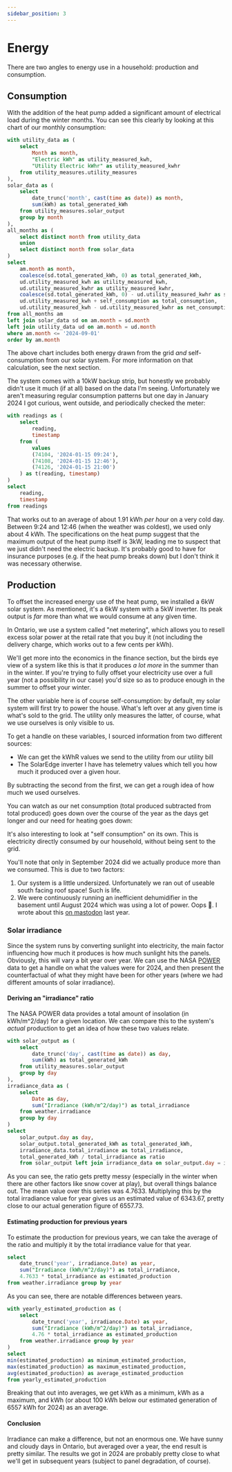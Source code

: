 ```yaml
---
sidebar_position: 3
---
```


# Energy

There are two angles to energy use in a household: production and consumption.

## Consumption

With the addition of the heat pump added a significant amount of electrical load during the winter months.
You can see this clearly by looking at this chart of our monthly consumption:

```sql total_production_consumption_export
with utility_data as (
    select
        Month as month,
        "Electric kWh" as utility_measured_kwh,
        "Utility Electric kWhr" as utility_measured_kwhr
    from utility_measures.utility_measures
),
solar_data as (
    select
        date_trunc('month', cast(time as date)) as month,
        sum(kWh) as total_generated_kWh
    from utility_measures.solar_output
    group by month
),
all_months as (
    select distinct month from utility_data
    union
    select distinct month from solar_data
)
select
    am.month as month,
    coalesce(sd.total_generated_kWh, 0) as total_generated_kWh,
    ud.utility_measured_kwh as utility_measured_kwh,
    ud.utility_measured_kwhr as utility_measured_kwhr,
    coalesce(sd.total_generated_kWh, 0) - ud.utility_measured_kwhr as self_consumption,
    ud.utility_measured_kwh + self_consumption as total_consumption,
    ud.utility_measured_kwh - ud.utility_measured_kwhr as net_consumption
from all_months am
left join solar_data sd on am.month = sd.month
left join utility_data ud on am.month = ud.month
where am.month <= '2024-09-01'
order by am.month
```

<LineChart 
    data={total_production_consumption_export}
    x=month
    y=total_consumption
    yFmt="kWh"
    >
<ReferenceLine x="2023-10-01" label="Heat Pump Installed" hideValue=true />
</LineChart>

The above chart includes both energy drawn from the grid _and_ self-consumption from our solar system.
For more information on that calculation, see the next section.

The system comes with a 10kW backup strip, but honestly we probably didn't use it much (if at all) based on the data I'm seeing.
Unfortunately we aren't measuring regular consumption patterns but one day in January 2024 I got
curious, went outside, and periodically checked the meter:

```sql meter_readings
with readings as (
    select
        reading,
        timestamp
    from (
        values
        (74104, '2024-01-15 09:24'),
        (74108, '2024-01-15 12:46'),
        (74126, '2024-01-15 21:00')
    ) as t(reading, timestamp)
)
select
    reading,
    timestamp
from readings
```

<DataTable data={meter_readings}>
    <Column id="timestamp" title="Time" />
    <Column id="reading" title="Reading" fmt=id />
</DataTable>

That works out to an average of about 1.91 kWh _per hour_ on a very cold day.
Between 9:24 and 12:46 (when the weather was coldest), we used only about 4 kWh.
The specifications on the heat pump suggest that the maximum output of the heat pump itself is 3kW, leading me to suspect that we just didn't need the electric backup.
It's probably good to have for insurance purposes (e.g. if the heat pump breaks down) but I don't think it was necessary otherwise.

## Production

To offset the increased energy use of the heat pump, we installed a 6kW solar system.
As mentioned, it's a 6kW system with a 5kW inverter.
Its peak output is _far_ more than what we would consume at any given time.

In Ontario, we use a system called "net metering", which allows you to resell excess
solar power at the retail rate that you buy it (not including the delivery charge,
which works out to a few cents per kWh).

We'll get more into the economics in the finance section, but the birds eye view of a system like this is that it produces _a lot more_ in the summer than in the winter.
If you're trying to fully offset your electricity use over a full year (not a possibility in our
case) you'd size so as to produce enough in the summer to offset your winter.

The other variable here is of course self-consumption: by default, my solar system
will first try to power the house. What's left over at any given time is what's sold
to the grid. The utility only measures the latter, of course, what we use ourselves is only
visible to us.

To get a handle on these variables, I sourced information from two different sources:

- We can get the kWhR values we send to the utility from our utility bill
- The SolarEdge inverter I have has telemetry values which tell you how much
  it produced over a given hour.

By subtracting the second from the first, we can get a rough idea of how much we used ourselves.

<DataTable data={total_production_consumption_export}>
    <Column id="month" title="Month" />
    <Column id="total_generated_kWh" title="Total solar production (kWh)" />
    <Column id="utility_measured_kwh" title="Total electricity consumption (kWh)" />
    <Column id="utility_measured_kwhr" title="Electricity sent to grid (kWh)" />
</DataTable>

You can watch as our net consumption (total produced subtracted from total produced)
goes down over the course of the year as the days get longer and our need for heating goes down:

<LineChart 
    data={total_production_consumption_export}
    x=month
    y=net_consumption
    yFmt="kWh" />

It's also interesting to look at "self consumption" on its own.
This is electricity directly consumed by our household, without being sent to the grid.

<LineChart 
    data={total_production_consumption_export}
    x=month
    y=self_consumption
    yFmt="kWh" />

You'll note that only in September 2024 did we actually produce more than we consumed.
This is due to two factors:

1. Our system is a little undersized. Unfortunately we ran out of useable south
   facing roof space! Such is life.
2. We were continuously running an inefficient dehumidifier in the basement until August 2024 which was using a lot of power. Oops 🤦. I wrote about this [on mastodon](https://mastodon.social/@wlach/112869943948893579) last year.

### Solar irradiance

Since the system runs by converting sunlight into electricity, the main factor
influencing how much it produces is how much sunlight hits the panels.
Obviously, this will vary a bit year over year.
We can use the NASA [POWER](https://power.larc.nasa.gov/) data to get a handle on what the values were for 2024, and then present the counterfactual of what they might have been for other years (where we had different amounts of solar irradiance).

#### Deriving an "irradiance" ratio

The NASA POWER data provides a total amount of insolation (in kWh/m^2/day) for a given location.
We can compare this to the system's _actual_ production to get an idea of how these two values relate.

```sql solar_irradiance_to_production_ratio
with solar_output as (
    select
        date_trunc('day', cast(time as date)) as day,
        sum(kWh) as total_generated_kWh
    from utility_measures.solar_output
    group by day
),
irradiance_data as (
    select
        Date as day,
        sum("Irradiance (kWh/m^2/day)") as total_irradiance
    from weather.irradiance
    group by day
)
select
    solar_output.day as day,
    solar_output.total_generated_kWh as total_generated_kWh,
    irradiance_data.total_irradiance as total_irradiance,
    total_generated_kWh / total_irradiance as ratio
    from solar_output left join irradiance_data on solar_output.day = irradiance_data.day where solar_output.day >= '2024-01-01' and solar_output.day <= '2024-12-31'
```

<LineChart 
    data={solar_irradiance_to_production_ratio}
    x=day
    y=ratio
    />

As you can see, the ratio gets pretty messy (especially in the winter when there are other factors like snow cover at play), but overall things balance out.
The mean value over this series was 4.7633.
Multiplying this by the total irradiance value for year gives us an estimated value of 6343.67, pretty close to our actual generation figure of 6557.73.

#### Estimating production for previous years

To estimate the production for previous years, we can take the average of the ratio and multiply it by the total irradiance value for that year.

```sql estimated_solar_production_by_year
select
    date_trunc('year', irradiance.Date) as year,
    sum("Irradiance (kWh/m^2/day)") as total_irradiance,
    4.7633 * total_irradiance as estimated_production
from weather.irradiance group by year
```

<BarChart
data={estimated_solar_production_by_year}
x=year
y=estimated_production
xFmt="YYYY"
yFmt="kWh"
/>

As you can see, there are notable differences between years.

```sql average_solar_production_by_year
with yearly_estimated_production as (
    select
        date_trunc('year', irradiance.Date) as year,
        sum("Irradiance (kWh/m^2/day)") as total_irradiance,
        4.76 * total_irradiance as estimated_production
    from weather.irradiance group by year
)
select
min(estimated_production) as minimum_estimated_production,
max(estimated_production) as maximum_estimated_production,
avg(estimated_production) as average_estimated_production
from yearly_estimated_production
```

Breaking that out into averages, we get <Value 
    data={average_solar_production_by_year}
    column=minimum_estimated_production 
    row=0
/> kWh as a minimum, <Value 
    data={average_solar_production_by_year}
    column=maximum_estimated_production 
    row=0 /> kWh as a maximum, and <Value
    data={average_solar_production_by_year}
    column=average_estimated_production
    row=0
    /> kWh (or about 100 kWh below our estimated generation of 6557 kWh for 2024) as an average.

#### Conclusion

Irradiance can make a difference, but not an enormous one.
We have sunny and cloudy days in Ontario, but averaged over a year, the end result is pretty similar.
The results we got in 2024 are probably pretty close to what we'll get in subsequent years (subject to panel degradation, of course).
